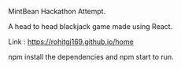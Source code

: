 MintBean Hackathon Attempt.

A head to head blackjack game made using React. 

Link : https://rohitgj169.github.io/home

npm install the dependencies and npm start to run.
